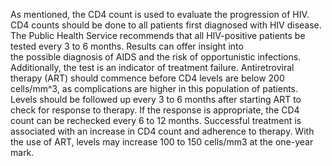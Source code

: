 As mentioned, the CD4 count is used to evaluate the progression of HIV. CD4 counts should be done to all patients first diagnosed with HIV disease. The Public Health Service recommends that all HIV-positive patients be tested every 3 to 6 months. Results can offer insight into the possible diagnosis of AIDS and the risk of opportunistic infections. Additionally, the test is an indicator of treatment failure. Antiretroviral therapy (ART) should commence before CD4 levels are below 200 cells/mm^3, as complications are higher in this population of patients. Levels should be followed up every 3 to 6 months after starting ART to check for response to therapy. If the response is appropriate, the CD4 count can be rechecked every 6 to 12 months. Successful treatment is associated with an increase in CD4 count and adherence to therapy. With the use of ART, levels may increase 100 to 150 cells/mm3 at the one-year mark.